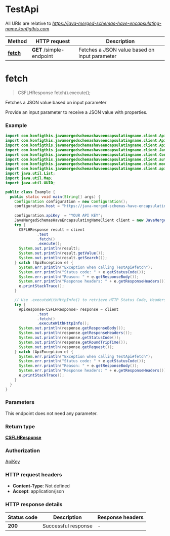 # TestApi

All URIs are relative to *https://java-merged-schemas-have-encapsulating-name.konfigthis.com*

| Method | HTTP request | Description |
|------------- | ------------- | -------------|
| [**fetch**](TestApi.md#fetch) | **GET** /simple-endpoint | Fetches a JSON value based on input parameter |


<a name="fetch"></a>
# **fetch**
> CSFLHResponse fetch().execute();

Fetches a JSON value based on input parameter

Provide an input parameter to receive a JSON value with properties.

### Example
```java
import com.konfigthis.javamergedschemashaveencapsulatingname.client.ApiClient;
import com.konfigthis.javamergedschemashaveencapsulatingname.client.ApiException;
import com.konfigthis.javamergedschemashaveencapsulatingname.client.ApiResponse;
import com.konfigthis.javamergedschemashaveencapsulatingname.client.JavaMergedSchemasHaveEncapsulatingNameClient;
import com.konfigthis.javamergedschemashaveencapsulatingname.client.Configuration;
import com.konfigthis.javamergedschemashaveencapsulatingname.client.auth.*;
import com.konfigthis.javamergedschemashaveencapsulatingname.client.model.*;
import com.konfigthis.javamergedschemashaveencapsulatingname.client.api.TestApi;
import java.util.List;
import java.util.Map;
import java.util.UUID;

public class Example {
  public static void main(String[] args) {
    Configuration configuration = new Configuration();
    configuration.host = "https://java-merged-schemas-have-encapsulating-name.konfigthis.com";
    
    configuration.apiKey  = "YOUR API KEY";
    JavaMergedSchemasHaveEncapsulatingNameClient client = new JavaMergedSchemasHaveEncapsulatingNameClient(configuration);
    try {
      CSFLHResponse result = client
              .test
              .fetch()
              .execute();
      System.out.println(result);
      System.out.println(result.getValue());
      System.out.println(result.getSearch());
    } catch (ApiException e) {
      System.err.println("Exception when calling TestApi#fetch");
      System.err.println("Status code: " + e.getStatusCode());
      System.err.println("Reason: " + e.getResponseBody());
      System.err.println("Response headers: " + e.getResponseHeaders());
      e.printStackTrace();
    }

    // Use .executeWithHttpInfo() to retrieve HTTP Status Code, Headers and Request
    try {
      ApiResponse<CSFLHResponse> response = client
              .test
              .fetch()
              .executeWithHttpInfo();
      System.out.println(response.getResponseBody());
      System.out.println(response.getResponseHeaders());
      System.out.println(response.getStatusCode());
      System.out.println(response.getRoundTripTime());
      System.out.println(response.getRequest());
    } catch (ApiException e) {
      System.err.println("Exception when calling TestApi#fetch");
      System.err.println("Status code: " + e.getStatusCode());
      System.err.println("Reason: " + e.getResponseBody());
      System.err.println("Response headers: " + e.getResponseHeaders());
      e.printStackTrace();
    }
  }
}

```

### Parameters
This endpoint does not need any parameter.

### Return type

[**CSFLHResponse**](CSFLHResponse.md)

### Authorization

[ApiKey](../README.md#ApiKey)

### HTTP request headers

 - **Content-Type**: Not defined
 - **Accept**: application/json

### HTTP response details
| Status code | Description | Response headers |
|-------------|-------------|------------------|
| **200** | Successful response |  -  |

